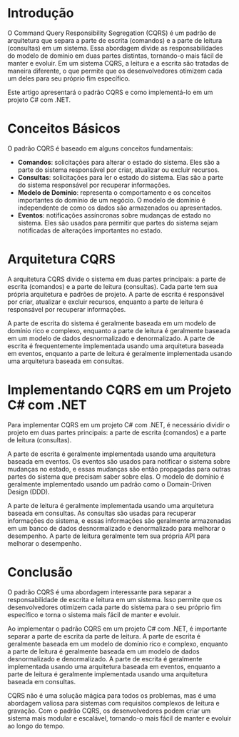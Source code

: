 # **Introdução**

O Command Query Responsibility Segregation (CQRS) é um padrão de arquitetura que separa a parte de escrita (comandos) e a parte de leitura (consultas) em um sistema. Essa abordagem divide as responsabilidades do modelo de domínio em duas partes distintas, tornando-o mais fácil de manter e evoluir. Em um sistema CQRS, a leitura e a escrita são tratadas de maneira diferente, o que permite que os desenvolvedores otimizem cada um deles para seu próprio fim específico.

Este artigo apresentará o padrão CQRS e como implementá-lo em um projeto C# com .NET.

# **Conceitos Básicos**

O padrão CQRS é baseado em alguns conceitos fundamentais:

- **Comandos**: solicitações para alterar o estado do sistema. Eles são a parte do sistema responsável por criar, atualizar ou excluir recursos.
- **Consultas**: solicitações para ler o estado do sistema. Elas são a parte do sistema responsável por recuperar informações.
- **Modelo de Domínio**: representa o comportamento e os conceitos importantes do domínio de um negócio. O modelo de domínio é independente de como os dados são armazenados ou apresentados.
- **Eventos**: notificações assíncronas sobre mudanças de estado no sistema. Eles são usados para permitir que partes do sistema sejam notificadas de alterações importantes no estado.

# **Arquitetura CQRS**

A arquitetura CQRS divide o sistema em duas partes principais: a parte de escrita (comandos) e a parte de leitura (consultas). Cada parte tem sua própria arquitetura e padrões de projeto. A parte de escrita é responsável por criar, atualizar e excluir recursos, enquanto a parte de leitura é responsável por recuperar informações.

A parte de escrita do sistema é geralmente baseada em um modelo de domínio rico e complexo, enquanto a parte de leitura é geralmente baseada em um modelo de dados desnormalizado e denormalizado. A parte de escrita é frequentemente implementada usando uma arquitetura baseada em eventos, enquanto a parte de leitura é geralmente implementada usando uma arquitetura baseada em consultas.

# **Implementando CQRS em um Projeto C# com .NET**

Para implementar CQRS em um projeto C# com .NET, é necessário dividir o projeto em duas partes principais: a parte de escrita (comandos) e a parte de leitura (consultas).

A parte de escrita é geralmente implementada usando uma arquitetura baseada em eventos. Os eventos são usados para notificar o sistema sobre mudanças no estado, e essas mudanças são então propagadas para outras partes do sistema que precisam saber sobre elas. O modelo de domínio é geralmente implementado usando um padrão como o Domain-Driven Design (DDD).

A parte de leitura é geralmente implementada usando uma arquitetura baseada em consultas. As consultas são usadas para recuperar informações do sistema, e essas informações são geralmente armazenadas em um banco de dados desnormalizado e denormalizado para melhorar o desempenho. A parte de leitura geralmente tem sua própria API para melhorar o desempenho.

# **Conclusão**

O padrão CQRS é uma abordagem interessante para separar a responsabilidade de escrita e leitura em um sistema. Isso permite que os desenvolvedores otimizem cada parte do sistema para o seu próprio fim específico e torna o sistema mais fácil de manter e evoluir.

Ao implementar o padrão CQRS em um projeto C# com .NET, é importante separar a parte de escrita da parte de leitura. A parte de escrita é geralmente baseada em um modelo de domínio rico e complexo, enquanto a parte de leitura é geralmente baseada em um modelo de dados desnormalizado e denormalizado. A parte de escrita é geralmente implementada usando uma arquitetura baseada em eventos, enquanto a parte de leitura é geralmente implementada usando uma arquitetura baseada em consultas.

CQRS não é uma solução mágica para todos os problemas, mas é uma abordagem valiosa para sistemas com requisitos complexos de leitura e gravação. Com o padrão CQRS, os desenvolvedores podem criar um sistema mais modular e escalável, tornando-o mais fácil de manter e evoluir ao longo do tempo.

